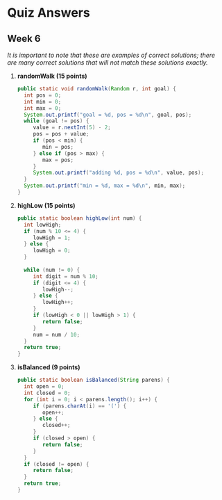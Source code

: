 # Quiz Answers
## Week 6
_It is important to note that these are examples of correct solutions; there are many correct solutions that will not match these solutions exactly._

1. __randomWalk (15 points)__

	```java
	public static void randomWalk(Random r, int goal) {
	  int pos = 0;
	  int min = 0;
	  int max = 0;
	  System.out.printf("goal = %d, pos = %d\n", goal, pos);
	  while (goal != pos) {
	     value = r.nextInt(5) - 2;
	     pos = pos + value; 
	     if (pos < min) {
	        min = pos;
	     } else if (pos > max) {
	        max = pos;
	     }
	     System.out.printf("adding %d, pos = %d\n", value, pos);
	  }
	  System.out.printf("min = %d, max = %d\n", min, max);
	}
	```

2. __highLow (15 points)__

	```java
	public static boolean highLow(int num) { 
	  int lowHigh;
	  if (num % 10 <= 4) {
	     lowHigh = 1;
	  } else {
	     lowHigh = 0;
	  }      
	  
	  while (num != 0) {
	     int digit = num % 10;
	     if (digit <= 4) {
	        lowHigh--;
	     } else {
	        lowHigh++;
	     }
	     if (lowHigh < 0 || lowHigh > 1) {
	        return false;
	     }
	     num = num / 10;	
	  }
	  return true;
	}
	```

3. __isBalanced (9 points)__

	```java
	public static boolean isBalanced(String parens) {
	  int open = 0;
	  int closed = 0;
	  for (int i = 0; i < parens.length(); i++) {
	     if (parens.charAt(i) == '(') {
	        open++;
	     } else {
	        closed++;
	     }	     
	     if (closed > open) {
	        return false;
	     }
	  }  
	  if (closed != open) {
	     return false;
	  }
	  return true;
	}
	```
